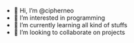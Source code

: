 - 👋 Hi, I’m @cipherneo
- 👀 I’m interested in programming
- 🌱 I’m currently learning all kind of stuffs
- 💞️ I’m looking to collaborate on projects

<!---
cipherneo/cipherneo is a ✨ special ✨ repository because its `README.md` (this file) appears on your GitHub profile.
You can click the Preview link to take a look at your changes.
--->
